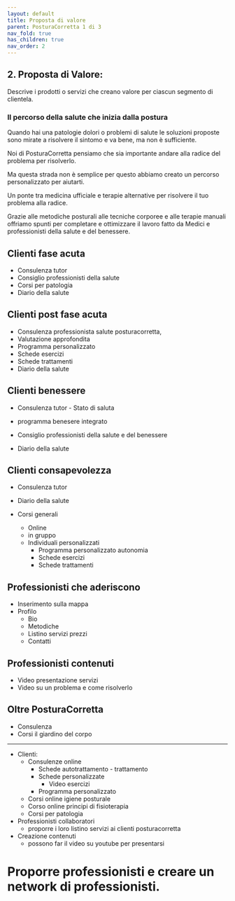 ```yaml
---
layout: default
title: Proposta di valore
parent: PosturaCorretta 1 di 3
nav_fold: true
has_children: true
nav_order: 2
---
```



##  2. **Proposta di Valore**: 
Descrive i prodotti o servizi che creano valore per ciascun segmento di clientela.


### Il percorso della salute che inizia dalla postura

Quando hai una patologie dolori o problemi di salute le soluzioni proposte sono mirate a risolvere il sintomo e va bene, ma non è sufficiente.

Noi di PosturaCorretta pensiamo che sia importante andare alla radice del problema per risolverlo.

Ma questa strada non è semplice per questo abbiamo creato un percorso personalizzato per aiutarti.

Un ponte tra medicina ufficiale e terapie alternative per risolvere il tuo problema alla radice.

Grazie alle metodiche posturali alle tecniche corporee e alle terapie manuali offriamo spunti per completare e ottimizzare il lavoro fatto da Medici e professionisti della salute e del benessere.





##  Clienti fase acuta

- Consulenza tutor
- Consiglio professionisti della salute
- Corsi per patologia  
- Diario della salute


## Clienti post fase acuta 
- Consulenza professionista salute posturacorretta,
- Valutazione approfondita 
- Programma personalizzato
- Schede esercizi 
- Schede trattamenti
- Diario della salute

## Clienti benessere
- Consulenza tutor - Stato di saluta
- programma benesere integrato
- Consiglio professionisti della salute e del benessere

- Diario della salute


## Clienti consapevolezza
- Consulenza tutor 
- Diario della salute

- Corsi generali
  - Online 
  - in gruppo
  - Individuali personalizzati 
    - Programma personalizzato autonomia
    - Schede esercizi 
    - Schede trattamenti
  


## Professionisti che aderiscono
- Inserimento sulla mappa
- Profilo 
  - Bio
  - Metodiche
  - Listino servizi prezzi
  - Contatti

## Professionisti contenuti
- Video presentazione servizi
- Video su un problema e come risolverlo


## Oltre PosturaCorretta
- Consulenza
- Corsi il giardino del corpo

----




  - Clienti:
    - Consulenze online 
      - Schede autotrattamento - trattamento
      - Schede personalizzate
        - Video esercizi
      - Programma personalizzato
    - Corsi online igiene posturale 
    - Corso online principi di fisioterapia
    - Corsi per patologia
  - Professionisti collaboratori
    - proporre i loro listino servizi ai clienti posturacorretta 
  - Creazione contenuti
    - possono far il video su youtube per presentarsi



# Proporre professionisti e creare un network di professionisti.